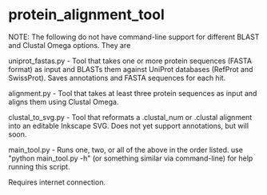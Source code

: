 # protein_alignment_tool
NOTE: The following do not have command-line support for different BLAST and Clustal Omega options. They are 

uniprot_fastas.py - Tool that takes one or more protein sequences (FASTA format) as input and BLASTs them against UniProt databases (RefProt and SwissProt). Saves annotations and FASTA sequences for each hit.

alignment.py - Tool that takes at least three protein sequences as input and aligns them using Clustal Omega.

clustal_to_svg.py - Tool that reformats a .clustal_num or .clustal alignment into an editable Inkscape SVG. Does not yet support annotations, but will soon.

main_tool.py - Runs one, two, or all of the above in the order listed. use "python main_tool.py -h" (or something similar via command-line) for help running this script.

Requires internet connection.
